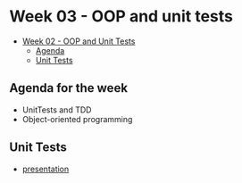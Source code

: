# Week 03 - OOP and unit tests

- [Week 02 - OOP and Unit Tests](#week-03---oop-and-unit--tests)
    - [Agenda](#agenda)
    - [Unit Tests](#unit-tests)

## Agenda for the week

* UnitTests and TDD
* Object-oriented programming

## Unit Tests

* [presentation](https://slides.com/hackbulgaria/deck-f6fdcd0f-1abd-4688-9f65-c6ce0ae8e808-100/)
